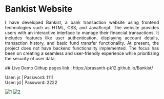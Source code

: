 # Bankist Website
<p align="justify">I have developed Bankist, a bank transaction website using frontend technologies such as HTML, CSS, and JavaScript. The website provides users with an interactive interface to manage their financial transactions. It includes features like user authentication, displaying account details, transaction history, and basic fund transfer functionality. At present, the project does not have backend functionality implemented. The focus has been on creating a seamless and user-friendly experience while prioritizing the security of user data.
</p>
## Live Demo
Githup pages link : https://prasanth-pk12.github.io/Bankist/ <br>

User: js | Password: 1111 <br>
User: jd | Password: 2222

![1](https://github.com/prasanth-pk12/Bankist/assets/87668644/5d3097a5-ed08-4951-a84b-20fda5849ac0)
![2](https://github.com/prasanth-pk12/Bankist/assets/87668644/17847cd7-2c03-449a-be08-37851aaf25fb)
